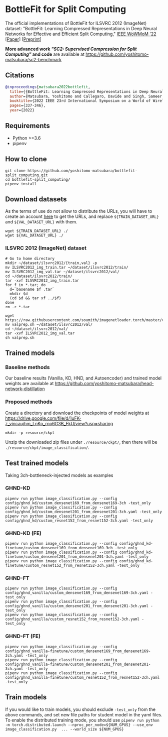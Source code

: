 # BottleFit for Split Computing

The official implementations of BottleFit for ILSVRC 2012 (ImageNet) dataset:
"BottleFit: Learning Compressed Representations in Deep Neural Networks for Effective and Efficient Split Computing," [IEEE WoWMoM '22](https://computing.ulster.ac.uk/WoWMoM2022/index.html)  
[[Paper](https://ieeexplore.ieee.org/document/9842809)] [[Preprint](https://arxiv.org/abs/2201.02693)]  

**More advanced work *"SC2: Supervised Compression for Split Computing"* and code** are available at https://github.com/yoshitomo-matsubara/sc2-benchmark
  
## Citations
```bibtex
@inproceedings{matsubara2022bottlefit,
  title={{BottleFit: Learning Compressed Representations in Deep Neural Networks for Effective and Efficient Split Computing}},
  author={Matsubara, Yoshitomo and Callegaro, Davide and Singh, Sameer and Levorato, Marco and Restuccia, Francesco},
  booktitle={2022 IEEE 23rd International Symposium on a World of Wireless, Mobile and Multimedia Networks (WoWMoM)}, 
  pages={337-346},
  year={2022}
```

## Requirements
- Python >=3.6
- pipenv


## How to clone
```
git clone https://github.com/yoshitomo-matsubara/bottlefit-split_computing.git
cd bottlefit-split_computing/
pipenv install
```


## Download datasets
As the terms of use do not allow to distribute the URLs, you will have to create an account [here](http://image-net.org/download) to get the URLs, and replace `${TRAIN_DATASET_URL}` and `${VAL_DATASET_URL}` with them.
```
wget ${TRAIN_DATASET_URL} ./
wget ${VAL_DATASET_URL} ./
```

### ILSVRC 2012 (ImageNet) dataset
```
# Go to home directory
mkdir ~/dataset/ilsvrc2012/{train,val} -p
mv ILSVRC2012_img_train.tar ~/dataset/ilsvrc2012/train/
mv ILSVRC2012_img_val.tar ~/dataset/ilsvrc2012/val/
cd ~/dataset/ilsvrc2012/train/
tar -xvf ILSVRC2012_img_train.tar
for f in *.tar; do
  d=`basename $f .tar`
  mkdir $d
  (cd $d && tar xf ../$f)
done
rm -r *.tar

wget https://raw.githubusercontent.com/soumith/imagenetloader.torch/master/valprep.sh
mv valprep.sh ~/dataset/ilsvrc2012/val/
cd ~/dataset/ilsvrc2012/val/
tar -xvf ILSVRC2012_img_val.tar
sh valprep.sh
```

## Trained models

### Baseline methods
Our baseline results (Vanilla, KD, HND, and Autoencoder) and trained model weights are available at https://github.com/yoshitomo-matsubara/head-network-distillation

### Proposed methods
Create a directory and download the checkpoints of model weights at https://drive.google.com/file/d/1uFK-z_vincaujhm_LnKo_rno6G3B_FkU/view?usp=sharing

```shell
mkdir -p resource/ckpt
```

Unzip the downloaded zip files under `./resource/ckpt/`, then there will be `./resource/ckpt/image_classification/`.

## Test trained models
Taking 3ch-bottleneck-injected models as examples
### GHND-KD
```shell
pipenv run python image_classification.py --config config/ghnd_kd/custom_densenet169_from_densenet169-3ch -test_only
pipenv run python image_classification.py --config config/ghnd_kd/custom_densenet201_from_densenet201-3ch.yaml -test_only
pipenv run python image_classification.py --config config/ghnd_kd/custom_resnet152_from_resnet152-3ch.yaml -test_only
```

### GHND-KD (FE)
```shell
pipenv run python image_classification.py --config config/ghnd_kd-finetune/custom_densenet169_from_densenet169-3ch -test_only
pipenv run python image_classification.py --config config/ghnd_kd-finetune/custom_densenet201_from_densenet201-3ch.yaml -test_only
pipenv run python image_classification.py --config config/ghnd_kd-finetune/custom_resnet152_from_resnet152-3ch.yaml -test_only
```

### GHND-FT
```shell
pipenv run python image_classification.py --config config/ghnd_vanilla/custom_densenet169_from_densenet169-3ch.yaml -test_only
pipenv run python image_classification.py --config config/ghnd_vanilla/custom_densenet201_from_densenet201-3ch.yaml -test_only
pipenv run python image_classification.py --config config/ghnd_vanilla/custom_resnet152_from_resnet152-3ch.yaml -test_only
```

### GHND-FT (FE)
```shell
pipenv run python image_classification.py --config config/ghnd_vanilla-finetune/custom_densenet169_from_densenet169-3ch.yaml -test_only
pipenv run python image_classification.py --config config/ghnd_vanilla-finetune/custom_densenet201_from_densenet201-3ch.yaml -test_only
pipenv run python image_classification.py --config config/ghnd_vanilla-finetune/custom_resnet152_from_resnet152-3ch.yaml -test_only
```

## Train models
If you would like to train models, you should exclude `-test_only` from the above commands, and set new file paths for student model in the yaml files.  
To enable the distributed training mode, you should use `pipenv run python -m torch.distributed.launch --nproc_per_node=${NUM_GPUS} --use_env image_classification.py  ... --world_size ${NUM_GPUS}`
